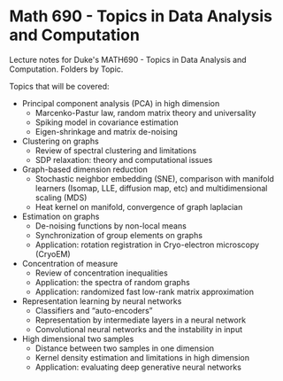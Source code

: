 # Math 690 - Topics in Data Analysis and Computation

Lecture notes for Duke's MATH690 - Topics in Data Analysis and Computation. Folders by Topic. 

Topics that will be covered:

- Principal component analysis (PCA) in high dimension
  - Marcenko-Pastur law, random matrix theory and universality
  - Spiking model in covariance estimation
  - Eigen-shrinkage and matrix de-noising
- Clustering on graphs
  - Review of spectral clustering and limitations
  - SDP relaxation: theory and computational issues
- Graph-based dimension reduction
  - Stochastic neighbor embedding (SNE), comparison with manifold learners (Isomap,
  LLE, diffusion map, etc) and multidimensional scaling (MDS)
  - Heat kernel on manifold, convergence of graph laplacian
- Estimation on graphs
  - De-noising functions by non-local means
  - Synchronization of group elements on graphs
  - Application: rotation registration in Cryo-electron microscopy (CryoEM)
- Concentration of measure
  - Review of concentration inequalities
  - Application: the spectra of random graphs
  - Application: randomized fast low-rank matrix approximation
- Representation learning by neural networks
  - Classifiers and “auto-encoders”
  - Representation by intermediate layers in a neural network
  - Convolutional neural networks and the instability in input
- High dimensional two samples
  - Distance between two samples in one dimension
  - Kernel density estimation and limitations in high dimension
  - Application: evaluating deep generative neural networks

